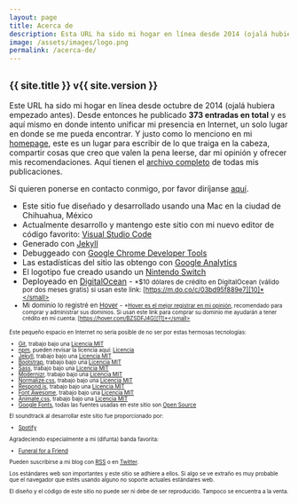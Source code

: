 ```yaml
---
layout: page
title: Acerca de
description: Esta URL ha sido mi hogar en línea desde 2014 (ojalá hubiera empezado antes), en donde intento unificar mi presencia en Internet, un solo lugar en donde se me pueda encontrar. Como menciono en mi homepage, este es un lugar para escribir de lo que traiga en la cabeza, compartir cosas que creo que valen la pena leerse, dar mi opinión y ofrecer mis recomendaciones.
image: /assets/images/logo.png
permalink: /acerca-de/
---
```


<h2 class="subtitulo text-center"><small class="text-muted">{{ site.title }} v{{ site.version }}</small></h2>

Este URL ha sido mi hogar en línea desde octubre de 2014 (ojalá hubiera empezado antes). Desde entonces he publicado **373 entradas en total** y es aquí mismo en donde intento unificar mi presencia en Internet, un solo lugar en donde se me pueda encontrar. Y justo como lo menciono en mi [homepage][1], este es un lugar para escribir de lo que traiga en la cabeza, compartir cosas que creo que valen la pena leerse, dar mi opinión y ofrecer mis recomendaciones. Aquí tienen el [archivo completo][2] de todas mis publicaciones.

Si quieren ponerse en contacto conmigo, por favor diríjanse [aquí][3].

- Este sitio fue diseñado y desarrollado usando una Mac en la ciudad de Chihuahua, México
- Actualmente desarrollo y mantengo este sitio con mi nuevo editor de código favorito: [Visual Studio Code][5]
- Generado con [Jekyll][15]
- Debuggeado con [Google Chrome Developer Tools][6]
- Las estadísticas del sitio las obtengo con [Google Analytics][7]
- El logotipo fue creado usando un [Nintendo Switch][9]
- Deployeado en [DigitalOcean][10] - <small>*$10 dólares de crédito en DigitalOcean (válido por dos meses gratis) si usan este link: [https://m.do.co/c/03bd95f889e7][10]*</small>
- Mi dominio lo registré en [Hover][11] - <small>*[Hover es el mejor registrar en mi opinión][12], recomendado para comprar y administrar sus dominios. Si usan este link para comprar su dominio me ayudarán a tener crédito en mi cuenta: [https://hover.com/BZSDFJ4G][11]*</small>

Este pequeño espacio en Internet no sería posible de no ser por estas hermosas tecnologías:

- [Git][13], trabajo bajo una [Licencia MIT][24]
- [npm][14], pueden revisar la licencia aquí: [Licencia][25]
- [Jekyll][15], trabajo bajo una [Licencia MIT][26]
- [Bootstrap][16], trabajo bajo una [Licencia MIT][27]
- [Sass][17], trabajo bajo una [Licencia MIT][28]
- [Modernizr][18], trabajo bajo una [Licencia MIT][29]
- [Normalize.css][19], trabajo bajo una [Licencia MIT][30]
- [Respond.js][20], trabajo bajo una [Licencia MIT][31]
- [Font Awesome][21], trabajo bajo una [Licencia MIT][32]
- [Animate.css][22], trabajo bajo una [Licencia MIT][33]
- [Google Fonts][23], todas las fuentes usadas en este sitio son [Open Source][34]

El soundtrack al desarrollar este sitio fue proporcionado por:

- [Spotify][35]

Agradeciendo especialmente a mi (difunta) banda favorita:

- [Funeral for a Friend][36]

Pueden suscribirse a mi blog con [RSS][37] o en [Twitter][38].

Los estándares web son importantes y este sitio se adhiere a ellos. Si algo se ve extraño es muy probable que el navegador que estés usando alguno no soporte actuales estándares web.

El diseño y el código de este sitio no puede ser ni debe de ser reproducido. Tampoco se encuentra a la venta.

[1]: /
[2]: https://blog.luiscarlospando.net/author/me/
[3]: https://luiscarlospando.net/contacto
[4]: https://www.apple.com/mac/
[5]: https://code.visualstudio.com/
[6]: https://www.google.com/chrome
[7]: https://www.google.com/analytics/
[8]: https://www.nintendo.com/wiiu/built-in-software#/mii-maker
[9]: https://www.nintendo.com/switch/
[10]: https://m.do.co/c/03bd95f889e7
[11]: https://hover.com/BZSDFJ4G
[12]: https://blog.luiscarlospando.net/personal/2015/03/25/adios-godaddy-hola-hover/
[13]: https://github.com/git/git-scm.com/blob/master/README.md#license
[14]: https://www.npmjs.com/
[15]: https://jekyllrb.com/
[16]: https://getbootstrap.com/
[17]: https://sass-lang.com/
[18]: https://modernizr.com/
[19]: https://necolas.github.io/normalize.css/
[20]: https://github.com/scottjehl/Respond
[21]: https://fontawesome.io/
[22]: https://daneden.github.io/animate.css/
[23]: https://fonts.google.com/
[24]: https://github.com/git/git-scm.com/blob/master/MIT-LICENSE.txt
[25]: https://github.com/npm/npm/blob/latest/LICENSE
[26]: https://github.com/jekyll/jekyll/blob/master/LICENSE
[27]: https://github.com/twbs/bootstrap/blob/master/LICENSE
[28]: https://sass-lang.com/documentation/file.MIT-LICENSE.html
[29]: https://modernizr.com/license/
[30]: https://raw.githubusercontent.com/necolas/normalize.css/master/LICENSE.md
[31]: https://github.com/scottjehl/Respond
[32]: https://opensource.org/licenses/mit-license.html
[33]: https://opensource.org/licenses/MIT
[34]: https://github.com/google/fonts
[35]: https://www.spotify.com/mx/
[36]: https://blog.luiscarlospando.net/hashtag/funeral-for-a-friend/
[37]: https://blog.luiscarlospando.net/feed/
[38]: https://twitter.com/intent/user?screen_name=luiscarlospando&lang=es